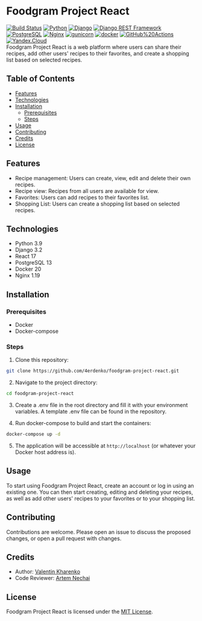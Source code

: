 # Foodgram Project React

[![Build Status](https://img.shields.io/endpoint.svg?url=https%3A%2F%2Factions-badge.atrox.dev%2F4erdenko%2Ffoodgram-project-react%2Fbadge&style=flat)](https://actions-badge.atrox.dev/4erdenko/foodgram-project-react/goto)
[![Python](https://img.shields.io/badge/-Python-464646?style=flat-square&logo=Python)](https://www.python.org/)
[![Django](https://img.shields.io/badge/-Django-464646?style=flat-square&logo=Django)](https://www.djangoproject.com/)
[![Django REST Framework](https://img.shields.io/badge/-Django%20REST%20Framework-464646?style=flat-square&logo=Django%20REST%20Framework)](https://www.django-rest-framework.org/)
[![PostgreSQL](https://img.shields.io/badge/-PostgreSQL-464646?style=flat-square&logo=PostgreSQL)](https://www.postgresql.org/)
[![Nginx](https://img.shields.io/badge/-NGINX-464646?style=flat-square&logo=NGINX)](https://nginx.org/ru/)
[![gunicorn](https://img.shields.io/badge/-gunicorn-464646?style=flat-square&logo=gunicorn)](https://gunicorn.org/)
[![docker](https://img.shields.io/badge/-Docker-464646?style=flat-square&logo=docker)](https://www.docker.com/)
[![GitHub%20Actions](https://img.shields.io/badge/-GitHub%20Actions-464646?style=flat-square&logo=GitHub%20actions)](https://github.com/features/actions)
[![Yandex.Cloud](https://img.shields.io/badge/-Yandex.Cloud-464646?style=flat-square&logo=Yandex.Cloud)](https://cloud.yandex.ru/)  
Foodgram Project React is a web platform where users can share their recipes, add other users' recipes to their favorites, and create a shopping list based on selected recipes.

## Table of Contents

- [Features](#features)
- [Technologies](#technologies)
- [Installation](#installation)
  - [Prerequisites](#prerequisites)
  - [Steps](#steps)
- [Usage](#usage)
- [Contributing](#contributing)
- [Credits](#credits)
- [License](#license)

## Features

- Recipe management: Users can create, view, edit and delete their own recipes.
- Recipe view: Recipes from all users are available for view.
- Favorites: Users can add recipes to their favorites list.
- Shopping List: Users can create a shopping list based on selected recipes.

## Technologies

- Python 3.9
- Django 3.2
- React 17
- PostgreSQL 13
- Docker 20
- Nginx 1.19

## Installation

### Prerequisites

- Docker
- Docker-compose

### Steps

1. Clone this repository:

```bash
git clone https://github.com/4erdenko/foodgram-project-react.git
```

2. Navigate to the project directory:

```bash
cd foodgram-project-react
```

3. Create a .env file in the root directory and fill it with your environment variables. A template .env file can be found in the repository.

4. Run docker-compose to build and start the containers:

```bash
docker-compose up -d
```

5. The application will be accessible at `http://localhost` (or whatever your Docker host address is).

## Usage

To start using Foodgram Project React, create an account or log in using an existing one. You can then start creating, editing and deleting your recipes, as well as add other users' recipes to your favorites or to your shopping list.

## Contributing

Contributions are welcome. Please open an issue to discuss the proposed changes, or open a pull request with changes.

## Credits

- Author: [Valentin Kharenko](https://github.com/4erdenko)
- Code Reviewer: [Artem Nechai](https://github.com/Corrosion667)

## License

Foodgram Project React is licensed under the [MIT License](LICENSE).
